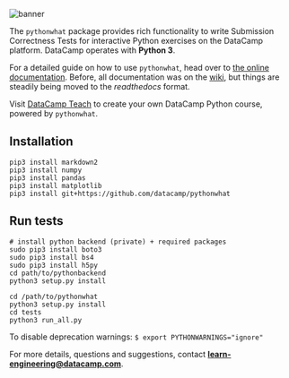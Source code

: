 ![banner](https://s3.amazonaws.com/assets.datacamp.com/img/github/content-engineering-repos/pythonwhat_banner_v2.png)

The `pythonwhat` package provides rich functionality to write Submission Correctness Tests for interactive Python exercises on the DataCamp platform. DataCamp operates with **Python 3**.

For a detailed guide on how to use `pythonwhat`, head over to [the online documentation](http://pythonwhat.readthedocs.io). Before, all documentation was on the [wiki](https://github.com/datacamp/pythonwhat/wiki), but things are steadily being moved to the _readthedocs_ format.

Visit [DataCamp Teach](https://www.datacamp.com/teach) to create your own DataCamp Python course, powered by `pythonwhat`.

## Installation

```
pip3 install markdown2
pip3 install numpy
pip3 install pandas
pip3 install matplotlib
pip3 install git+https://github.com/datacamp/pythonwhat
```

## Run tests

```
# install python backend (private) + required packages
sudo pip3 install boto3
sudo pip3 install bs4
sudo pip3 install h5py
cd path/to/pythonbackend
python3 setup.py install

cd /path/to/pythonwhat
python3 setup.py install
cd tests
python3 run_all.py
```

To disable deprecation warnings: `$ export PYTHONWARNINGS="ignore"`

For more details, questions and suggestions, contact <b>learn-engineering@datacamp.com</b>.
